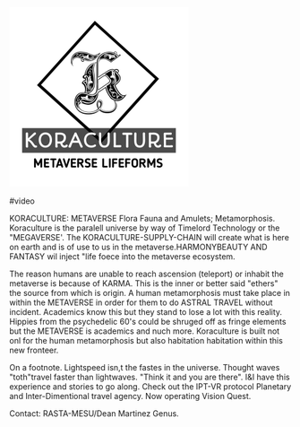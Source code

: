 
![img](https://github.com/Deangenus/KORACULTURE/blob/2b5003ed2ca154b70f9e5ff992931442b704d6d6/Koraculture-Sign-sm.png)

#video


KORACULTURE:
METAVERSE Flora Fauna and Amulets; Metamorphosis.
Koraculture is the paralell universe by way of Timelord Technology or the "MEGAVERSE'. The KORACULTURE-SUPPLY-CHAIN will create what is here on earth and is of use to us in the metaverse.HARMONYBEAUTY AND FANTASY wil inject "life foece into the metaverse ecosystem. 

The reason humans are unable to reach ascension (teleport) or inhabit the metaverse is because of KARMA. This is the inner or better said "ethers" the source from which is origin. A human metamorphosis must take place in within the METAVERSE in order for them to do ASTRAL TRAVEL without incident. Academics know this but they stand to lose a lot with this reality. Hippies from the psychedelic 60's could be shruged off as fringe elements but the METAVERSE is academics and nuch more. Koraculture is built not onl for the human metamorphosis but also habitation habitation within this new fronteer.

On a footnote. Lightspeed isn,t the fastes in the universe. Thought waves "toth"travel faster than lightwaves. "Think it and you are there". I&I have this experience and stories to go along. Check out the IPT-VR protocol Planetary and Inter-Dimentional travel agency. Now operating Vision Quest.

Contact: RASTA-MESU/Dean Martinez Genus.

